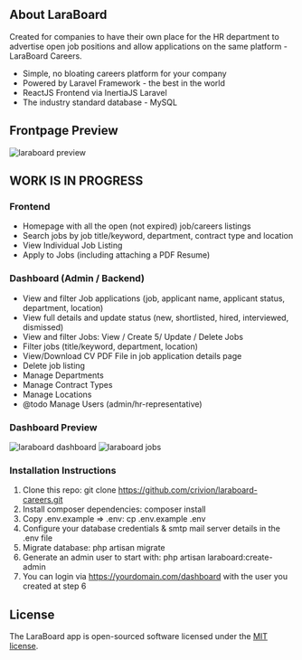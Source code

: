 ## About LaraBoard

Created for companies to have their own place for the HR department to advertise open job positions and allow applications on the same platform - LaraBoard Careers.

-   Simple, no bloating careers platform for your company
-   Powered by Laravel Framework - the best in the world
-   ReactJS Frontend via InertiaJS Laravel
-   The industry standard database - MySQL

## Frontpage Preview

![laraboard preview](https://raw.githubusercontent.com/crivion/laraboard-careers/master/public/assets/images/laraboard-preview.png)

## WORK IS IN PROGRESS

### Frontend

-   Homepage with all the open (not expired) job/careers listings
-   Search jobs by job title/keyword, department, contract type and location
-   View Individual Job Listing
-   Apply to Jobs (including attaching a PDF Resume)

### Dashboard (Admin / Backend)

-   View and filter Job applications (job, applicant name, applicant status, department, location)
-   View full details and update status (new, shortlisted, hired, interviewed, dismissed)
-   View and filter Jobs: View / Create 5/ Update / Delete Jobs
-   Filter jobs (title/keyword, department, location)
-   View/Download CV PDF File in job application details page
- Delete job listing
- Manage Departments
-  Manage Contract Types
- Manage Locations
- @todo Manage Users (admin/hr-representative)

### Dashboard Preview
![laraboard dashboard](https://raw.githubusercontent.com/crivion/laraboard-careers/master/public/assets/images/admin-dashboard.png)
![laraboard jobs](https://raw.githubusercontent.com/crivion/laraboard-careers/master/public/assets/images/admin-jobs.png)

### Installation Instructions
1) Clone this repo: git clone https://github.com/crivion/laraboard-careers.git
2) Install composer dependencies: composer install
3) Copy .env.example => .env: cp .env.example .env
4) Configure your database credentials & smtp mail server details in the .env file
5) Migrate database: php artisan migrate
6) Generate an admin user to start with: php artisan laraboard:create-admin
7) You can login via https://yourdomain.com/dashboard with the user you created at step 6


## License

The LaraBoard app is open-sourced software licensed under the [MIT license](https://opensource.org/licenses/MIT).
